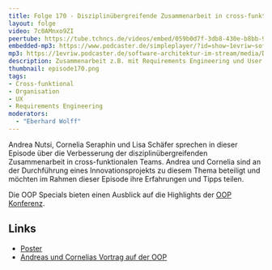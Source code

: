 ```yaml
---
title: Folge 170 - Disziplinübergreifende Zusammenarbeit in cross-funktionalen Teams Andrea Nutsi & Cornelia Seraphin - OOP Special 
layout: folge
video: 7c0AMnxo9ZI
peertube: https://tube.tchncs.de/videos/embed/059b0d7f-3db8-430e-b8bb-92b2e32f2349
embedded-mp3: https://www.podcaster.de/simpleplayer/?id=show~1evriw~software-architektur-im-stream~pod-dcc5365d085eff1dd7439cef68&v=1687589832
mp3: https://1evriw.podcaster.de/software-architektur-im-stream/media/Disziplinuebergreifende_Zusammenarbeit_in_cross-funktionalen_Teams_-_OOP_Special_mit_Andrea_Nutsi_-_Cornelia_Seraphin.mp3
description: Zusammenarbeit z.B. mit Requirements Engineering und User Experience in agilen Projekten
thumbnail: episode170.png
tags:
- Cross-funktional
- Organisation
- UX
- Requirements Engineering
moderators:
  - "Eberhard Wolff"
---
```


Andrea Nutsi, Cornelia Seraphin und Lisa Schäfer sprechen in dieser
Episode über die Verbesserung der disziplinübergreifenden
Zusammenarbeit in cross-funktionalen Teams. Andrea und Cornelia sind
an der Durchführung eines Innovationsprojekts zu diesem Thema
beteiligt und möchten im Rahmen dieser Episode ihre Erfahrungen und
Tipps teilen.

Die OOP Specials bieten einen Ausblick auf die Highlights der [OOP
Konferenz](https://www.oop-konferenz.de/).

## Links

* [Poster](https://www.msg.group/erfolg-durch-zusammenarbeit-re-und-ux-vereinen)
* [Andreas und Cornelias Vortrag auf der OOP](https://www.oop-konferenz.de/oop-2023-muenchen/programm/konferenzprogramm#item-5815)
